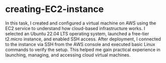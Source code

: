 # creating-EC2-instance
In this task, I created and configured a virtual machine on AWS using the EC2 service to understand how cloud-based infrastructure works. I selected an Ubuntu 22.04 LTS operating system, launched a free-tier t2.micro instance, and enabled SSH access. After deployment, I connected to the instance via SSH from the AWS console and executed basic Linux commands to verify the setup. This helped me gain practical experience in launching, managing, and accessing cloud virtual machines.
